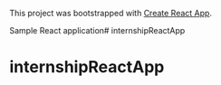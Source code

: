 This project was bootstrapped with [Create React App](https://github.com/facebookincubator/create-react-app).

Sample React application# internshipReactApp
# internshipReactApp
